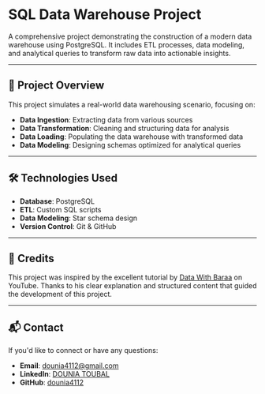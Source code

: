 # SQL Data Warehouse Project

A comprehensive project demonstrating the construction of a modern data warehouse using PostgreSQL. It includes ETL processes, data modeling, and analytical queries to transform raw data into actionable insights.

---

## 📌 Project Overview

This project simulates a real-world data warehousing scenario, focusing on:

- **Data Ingestion**: Extracting data from various sources
- **Data Transformation**: Cleaning and structuring data for analysis
- **Data Loading**: Populating the data warehouse with transformed data
- **Data Modeling**: Designing schemas optimized for analytical queries

---


## 🛠️ Technologies Used

- **Database**: PostgreSQL
- **ETL**: Custom SQL scripts
- **Data Modeling**: Star schema design
- **Version Control**: Git & GitHub

---

## 🙏 Credits
This project was inspired by the excellent tutorial by [Data With Baraa](https://www.youtube.com/results?search_query=data+with+baraa) on YouTube.
Thanks to his clear explanation and structured content that guided the development of this project.

---

## 📬 Contact

If you'd like to connect or have any questions:

- **Email**: [dounia4112@gmail.com](mailto:dounia4112@gmail.com)
- **LinkedIn**: [DOUNIA TOUBAL](https://www.linkedin.com/in/douniatoubal)
- **GitHub**: [dounia4112](https://github.com/dounia4112)
